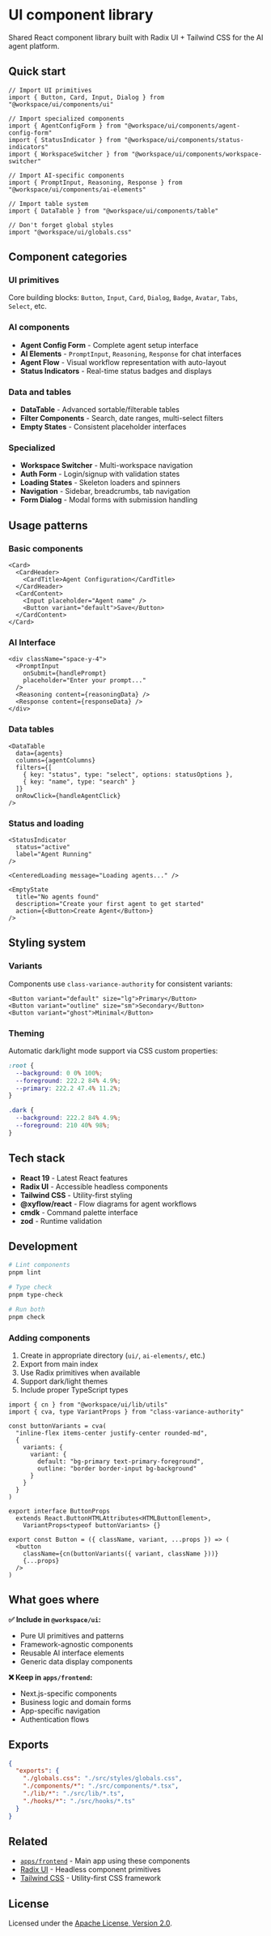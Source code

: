 # UI component library

Shared React component library built with Radix UI + Tailwind CSS for the AI agent platform.

## Quick start

```tsx
// Import UI primitives
import { Button, Card, Input, Dialog } from "@workspace/ui/components/ui"

// Import specialized components
import { AgentConfigForm } from "@workspace/ui/components/agent-config-form"
import { StatusIndicator } from "@workspace/ui/components/status-indicators"
import { WorkspaceSwitcher } from "@workspace/ui/components/workspace-switcher"

// Import AI-specific components
import { PromptInput, Reasoning, Response } from "@workspace/ui/components/ai-elements"

// Import table system
import { DataTable } from "@workspace/ui/components/table"

// Don't forget global styles
import "@workspace/ui/globals.css"
```

## Component categories

### UI primitives
Core building blocks: `Button`, `Input`, `Card`, `Dialog`, `Badge`, `Avatar`, `Tabs`, `Select`, etc.

### AI components
- **Agent Config Form** - Complete agent setup interface
- **AI Elements** - `PromptInput`, `Reasoning`, `Response` for chat interfaces
- **Agent Flow** - Visual workflow representation with auto-layout
- **Status Indicators** - Real-time status badges and displays

### Data and tables
- **DataTable** - Advanced sortable/filterable tables
- **Filter Components** - Search, date ranges, multi-select filters
- **Empty States** - Consistent placeholder interfaces

### Specialized
- **Workspace Switcher** - Multi-workspace navigation
- **Auth Form** - Login/signup with validation states
- **Loading States** - Skeleton loaders and spinners
- **Navigation** - Sidebar, breadcrumbs, tab navigation
- **Form Dialog** - Modal forms with submission handling

## Usage patterns

### Basic components
```tsx
<Card>
  <CardHeader>
    <CardTitle>Agent Configuration</CardTitle>
  </CardHeader>
  <CardContent>
    <Input placeholder="Agent name" />
    <Button variant="default">Save</Button>
  </CardContent>
</Card>
```

### AI Interface
```tsx
<div className="space-y-4">
  <PromptInput 
    onSubmit={handlePrompt}
    placeholder="Enter your prompt..."
  />
  <Reasoning content={reasoningData} />
  <Response content={responseData} />
</div>
```

### Data tables
```tsx
<DataTable
  data={agents}
  columns={agentColumns}
  filters={[
    { key: "status", type: "select", options: statusOptions },
    { key: "name", type: "search" }
  ]}
  onRowClick={handleAgentClick}
/>
```

### Status and loading
```tsx
<StatusIndicator 
  status="active" 
  label="Agent Running"
/>

<CenteredLoading message="Loading agents..." />

<EmptyState
  title="No agents found"
  description="Create your first agent to get started"
  action={<Button>Create Agent</Button>}
/>
```

## Styling system

### Variants
Components use `class-variance-authority` for consistent variants:

```tsx
<Button variant="default" size="lg">Primary</Button>
<Button variant="outline" size="sm">Secondary</Button>
<Button variant="ghost">Minimal</Button>
```

### Theming
Automatic dark/light mode support via CSS custom properties:

```css
:root {
  --background: 0 0% 100%;
  --foreground: 222.2 84% 4.9%;
  --primary: 222.2 47.4% 11.2%;
}

.dark {
  --background: 222.2 84% 4.9%;
  --foreground: 210 40% 98%;
}
```

## Tech stack

- **React 19** - Latest React features
- **Radix UI** - Accessible headless components
- **Tailwind CSS** - Utility-first styling
- **@xyflow/react** - Flow diagrams for agent workflows
- **cmdk** - Command palette interface
- **zod** - Runtime validation

## Development

```bash
# Lint components
pnpm lint

# Type check
pnpm type-check

# Run both
pnpm check
```

### Adding components

1. Create in appropriate directory (`ui/`, `ai-elements/`, etc.)
2. Export from main index
3. Use Radix primitives when available
4. Support dark/light themes
5. Include proper TypeScript types

```tsx
import { cn } from "@workspace/ui/lib/utils"
import { cva, type VariantProps } from "class-variance-authority"

const buttonVariants = cva(
  "inline-flex items-center justify-center rounded-md",
  {
    variants: {
      variant: {
        default: "bg-primary text-primary-foreground",
        outline: "border border-input bg-background"
      }
    }
  }
)

export interface ButtonProps 
  extends React.ButtonHTMLAttributes<HTMLButtonElement>,
    VariantProps<typeof buttonVariants> {}

export const Button = ({ className, variant, ...props }) => (
  <button 
    className={cn(buttonVariants({ variant, className }))}
    {...props} 
  />
)
```

## What goes where

**✅ Include in `@workspace/ui`:**
- Pure UI primitives and patterns
- Framework-agnostic components
- Reusable AI interface elements
- Generic data display components

**❌ Keep in `apps/frontend`:**
- Next.js-specific components
- Business logic and domain forms
- App-specific navigation
- Authentication flows

## Exports

```json
{
  "exports": {
    "./globals.css": "./src/styles/globals.css",
    "./components/*": "./src/components/*.tsx",
    "./lib/*": "./src/lib/*.ts",
    "./hooks/*": "./src/hooks/*.ts"
  }
}
```

## Related

- [`apps/frontend`](../../apps/frontend/) - Main app using these components
- [Radix UI](https://radix-ui.com) - Headless component primitives
- [Tailwind CSS](https://tailwindcss.com) - Utility-first CSS framework

## License

Licensed under the [Apache License, Version 2.0](../../LICENSE).